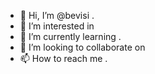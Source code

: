 - 👋 Hi, I’m @bevisi .
- 👀 I’m interested in 
- 🌱 I’m currently learning .
- 💞️ I’m looking to collaborate on 
- 📫 How to reach me .

<!---
bevisi/bevisi is a ✨ special ✨ repository because its `README.md` (this file) appears on your GitHub profile.
You can click the Preview link to take a look at your changes.
--->
